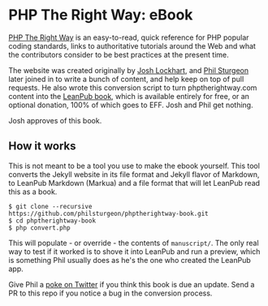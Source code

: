 # PHP The Right Way: eBook

[PHP The Right Way](http://www.phptherightway.com/) is an easy-to-read, quick
reference for PHP popular coding standards, links to authoritative tutorials
around the Web and what the contributors consider to be best practices at the
present time.

The website was created originally by [Josh Lockhart], and [Phil Sturgeon] later
joined in to write a bunch of content, and help keep on top of pull requests. He
also wrote this conversion script to turn phptherightway.com content into the
[LeanPub book], which is available entirely for free, or an optional donation,
100% of which goes to EFF. Josh and Phil get nothing.

Josh approves of this book.

## How it works

This is not meant to be a tool you use to make the ebook yourself. This tool
converts the Jekyll website in its file format and Jekyll flavor of Markdown,
to LeanPub Markdown (Markua) and a file format that will let LeanPub read this
as a book.

```
$ git clone --recursive https://github.com/philsturgeon/phptherightway-book.git
$ cd phptherightway-book
$ php convert.php
```

This will populate - or override - the contents of `manuscript/`. The only real
way to test if it worked is to shove it into LeanPub and run a preview, which is
something Phil usually does as he's the one who created the LeanPub app.

Give Phil a [poke on Twitter] if you think this book is due an update. Send a PR
to this repo if you notice a bug in the conversion process.

[Josh Lockhart]: http://www.joshlockhart.com/
[Phil Sturgeon]: https://philsturgeon.uk/
[LeanPub book]: https://leanpub.com/phptherightway
[poke on Twitter]: https://twitter.com/philsturgeon
